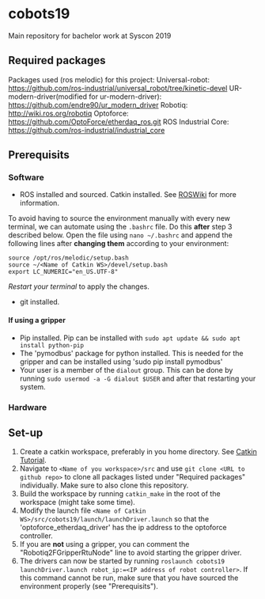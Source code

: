 # cobots19
Main repository for bachelor work at Syscon 2019

## Required packages
Packages used (ros melodic) for this project:
Universal-robot: https://github.com/ros-industrial/universal_robot/tree/kinetic-devel
UR-modern-driver(modified for ur-modern-driver): https://github.com/endre90/ur_modern_driver
Robotiq: http://wiki.ros.org/robotiq
Optoforce: https://github.com/OptoForce/etherdaq_ros.git
ROS Industrial Core: https://github.com/ros-industrial/industrial_core

## Prerequisits
### Software
* ROS installed and sourced. Catkin installed. See [ROSWiki](http://wiki.ros.org/) for more information.

 To avoid having to source the environment manually with every new terminal, we can automate using the `.bashrc` file. Do this **after** step 3 described below.
 Open the file using `nano ~/.bashrc` and append the following lines after **changing them** according to your environment:
 
 ```
 source /opt/ros/melodic/setup.bash
 source ~/<Name of Catkin WS>/devel/setup.bash
 export LC_NUMERIC="en_US.UTF-8"
 ```

 *Restart your terminal* to apply the changes.
* git installed.

#### If using a gripper
* Pip installed. Pip can be installed with `sudo apt update && sudo apt install python-pip`
* The 'pymodbus' package for python installed. This is needed for the gripper and can be installed using 'sudo pip install pymodbus'
* Your user is a member of the `dialout` group. This can be done by running `sudo usermod -a -G dialout $USER` and after that restarting your system.

### Hardware


## Set-up

1. Create a catkin workspace, preferably in you home directory. See [Catkin Tutorial](http://wiki.ros.org/catkin/Tutorials/create_a_workspace). 
2. Navigate to `<Name of you workspace>/src` and use `git clone <URL to github repo>` to clone all packages listed under "Required packages" individually. Make sure to also clone this repository.
3. Build the workspace by running `catkin_make` in the root of the workspace (might take some time).
4. Modify the launch file `<Name of Catkin WS>/src/cobots19/launch/launchDriver.launch` so that the 'optoforce_etherdaq_driver' has the ip address to the optoforce controller.
5. If you are **not** using a gripper, you can comment the "Robotiq2FGripperRtuNode" line to avoid starting the gripper driver. 
6. The drivers can now be started by running `roslaunch cobots19 launchDriver.launch robot_ip:=<IP address of robot controller>`. If this command cannot be run, make sure that you have sourced the environment properly (see "Prerequisits").
